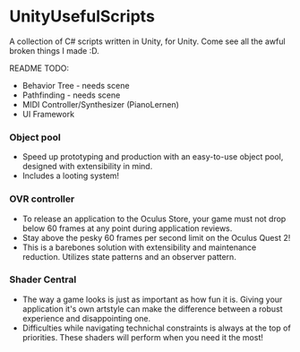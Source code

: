 # UnityUsefulScripts
 A collection of C# scripts written in Unity, for Unity. Come see all the awful broken things I made :D.
 
README TODO:
* Behavior Tree - needs scene
* Pathfinding - needs scene
* MIDI Controller/Synthesizer (PianoLernen)
* UI Framework
 
### Object pool

* Speed up prototyping and production with an easy-to-use object pool, designed with extensibility in mind.
* Includes a looting system!

### OVR controller
 
* To release an application to the Oculus Store, your game must not drop below 60 frames at any point during application reviews.
*  Stay above the pesky 60 frames per second limit on the Oculus Quest 2!
* This is a barebones solution with extensibility and maintenance reduction. Utilizes state patterns and an observer pattern. 

### Shader Central

* The way a game looks is just as important as how fun it is. Giving your application it's own artstyle can make the difference between a robust experience and disappointing one.
* Difficulties while navigating technichal constraints is always at the top of priorities. These shaders will perform when you need it the most!
